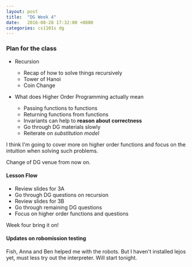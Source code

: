 ```yaml
---
layout: post
title:  "DG Week 4"
date:   2016-08-28 17:32:00 +0800
categories: cs1101s dg
---
```


### Plan for the class
- Recursion
  - Recap of how to solve things recursively
  - Tower of Hanoi
  - Coin Change

- What does Higher Order Programming actually mean
  - Passing functions to functions
  - Returning functions from functions
  - Invariants can help to **reason about correctness**
  - Go through DG materials slowly
  - Reiterate on *substitution model*

I think I'm going to cover more on higher order functions and focus on the intuition when solving such problems. 

Change of DG venue from now on. 

#### Lesson Flow
- Review slides for 3A
- Go through DG questions on recursion
- Review slides for 3B
- Go through remaining DG questions
- Focus on higher order functions and questions

Week four bring it on!

#### Updates on robomission testing

Fish, Anna and Ben helped me with the robots. But I haven't installed lejos yet, must less try out the interpreter. Will start tonight.